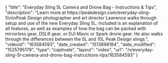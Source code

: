 {
    "title": "Everyday Sling 5L Camera and Drone Bag - Instructions & Tips",
    "description": "Learn more at https:\/\/peakdesign.com\/everyday-sling-5\n\nPeak Design photographer and art director Lawrence walks through setup and use of the new Everyday Sling 5L. Included is an explanation of all features, as well as examples of how the bag can be packed with mirrorless gear, DSLR gear, or DJI Mavic or Spark drone gear. He also walks through the differences between the 5L and 10L Peak Design slings.",
    "videoid": "163584593",
    "date_created": "1513898184",
    "date_modified": "1525795179",
    "type": "captivate",
    "layout": "video",
    "url": "\/v\/everyday-sling-5l-camera-and-drone-bag-instructions-tips\/163584593"
}